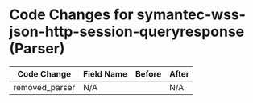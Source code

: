 # Code Changes for symantec-wss-json-http-session-queryresponse (Parser)

| Code Change | Field Name | Before | After |
|-------------|------------|--------|-------|
| removed_parser | N/A |  | N/A |